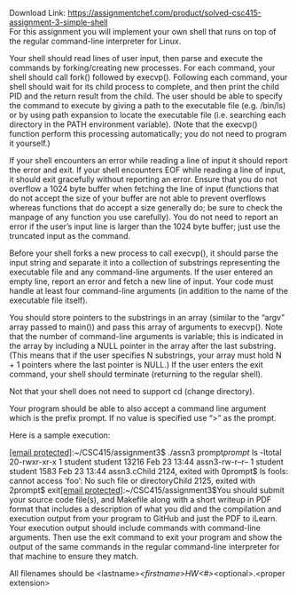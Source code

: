 Download Link: https://assignmentchef.com/product/solved-csc415-assignment-3-simple-shell
<br>
For this assignment you will implement your own shell that runs on top of the regular command-line interpreter for Linux.

Your shell should read lines of user input, then parse and execute the commands by forking/creating new processes. For each command, your shell should call fork() followed by execvp(). Following each command, your shell should wait for its child process to complete, and then print the child PID and the return result from the child. The user should be able to specify the command to execute by giving a path to the executable file (e.g. /bin/ls) or by using path expansion to locate the executable file (i.e. searching each directory in the PATH environment variable). (Note that the execvp() function perform this processing automatically; you do not need to program it yourself.)

If your shell encounters an error while reading a line of input it should report the error and exit. If your shell encounters EOF while reading a line of input, it should exit gracefully without reporting an error. Ensure that you do not overflow a 1024 byte buffer when fetching the line of input (functions that do not accept the size of your buffer are not able to prevent overflows whereas functions that do accept a size generally do; be sure to check the manpage of any function you use carefully). You do not need to report an error if the user’s input line is larger than the 1024 byte buffer; just use the truncated input as the command.

Before your shell forks a new process to call execvp(), it should parse the input string and separate it into a collection of substrings representing the executable file and any command-line arguments. If the user entered an empty line, report an error and fetch a new line of input. Your code must handle at least four command-line arguments (in addition to the name of the executable file itself).

You should store pointers to the substrings in an array (similar to the “argv” array passed to main()) and pass this array of arguments to execvp(). Note that the number of command-line arguments is variable; this is indicated in the array by including a NULL pointer in the array after the last substring. (This means that if the user specifies N substrings, your array must hold N + 1 pointers where the last pointer is NULL.) If the user enters the exit command, your shell should terminate (returning to the regular shell).

Not that your shell does not need to support cd (change directory).

Your program should be able to also accept a command line argument which is the prefix prompt. If no value is specified use “&gt;” as the prompt.

Here is a sample execution:

<a href="/cdn-cgi/l/email-protection" class="__cf_email__" data-cfemail="b0c3c4c5d4d5dec4f0c3c4c5d4d5dec49de6d9c2c4c5d1dcf2dfc8">[email protected]</a>:~/CSC415/assignment3$ ./assn3 prompt$prompt$ ls -ltotal 20-rwxr-xr-x 1 student student 13216 Feb 23 13:44 assn3-rw-r–r– 1 student student 1583 Feb 23 13:44 assn3.cChild 2124, exited with 0prompt$ ls fools: cannot access ‘foo’: No such file or directoryChild 2125, exited with 2prompt$ exit<a href="/cdn-cgi/l/email-protection" class="__cf_email__" data-cfemail="d6a5a2a3b2b3b8a296a5a2a3b2b3b8a2fb80bfa4a2a3b7ba94b9ae">[email protected]</a>:~/CSC415/assignment3$You should submit your source code file(s), and Makefile along with a short writeup in PDF format that includes a description of what you did and the compilation and execution output from your program to GitHub and just the PDF to iLearn. Your execution output should include commands with command-line arguments. Then use the exit command to exit your program and show the output of the same commands in the regular command-line interpreter for that machine to ensure they match.

All filenames should be &lt;lastname&gt;_&lt;firstname&gt;HW&lt;#&gt;_&lt;optional&gt;.&lt;proper extension&gt;


